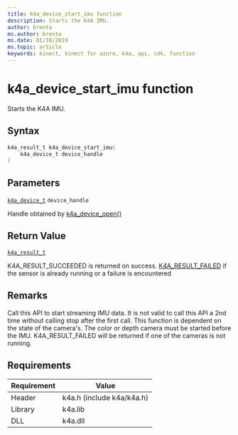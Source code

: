 ```yaml
---
title: k4a_device_start_imu function
description: Starts the K4A IMU. 
author: brenta
ms.author: brenta
ms.date: 01/18/2019
ms.topic: article
keywords: kinect, kinect for azure, k4a, api, sdk, function
---
```

# k4a_device_start_imu function

Starts the K4A IMU. 

## Syntax

```C
k4a_result_t k4a_device_start_imu(
    k4a_device_t device_handle
)
```
## Parameters

[`k4a_device_t`](~/api/current/k4a-device-t.md) `device_handle`

Handle obtained by 
[k4a_device_open()](~/api/current/k4a-device-open.md)

## Return Value
[`k4a_result_t`](~/api/current/k4a-result-t.md)

K4A_RESULT_SUCCEEDED is returned on success. 
[K4A_RESULT_FAILED](~/api/current/k4a-result-t.md)
 if the sensor is already running or a failure is encountered

## Remarks
Call this API to start streaming IMU data. It is not valid to call this API a 2nd time without calling stop after the first call. This function is dependent on the state of the camera's. The color or depth camera must be started before the IMU. K4A_RESULT_FAILED will be returned if one of the cameras is not running.

## Requirements

Requirement | Value
------------|--------------------------------
 Header | k4a.h (include k4a/k4a.h) 
 Library | k4a.lib 
 DLL | k4a.dll 


